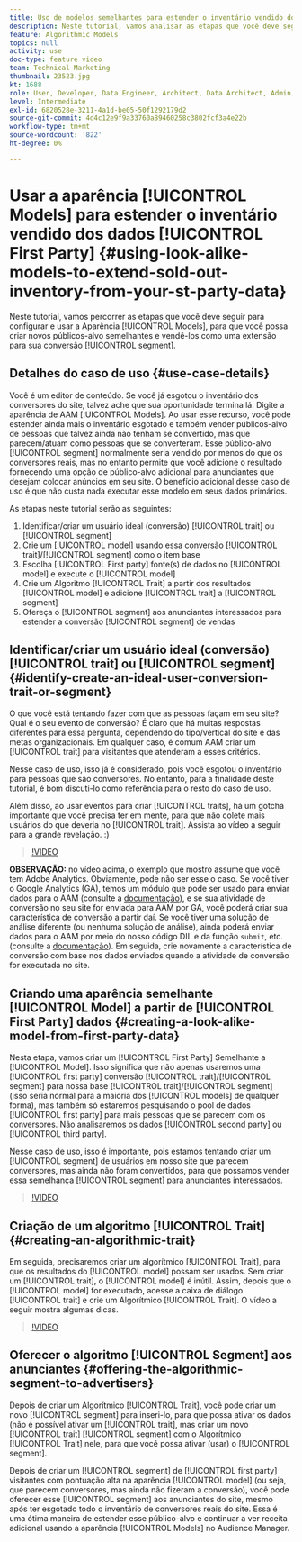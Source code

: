```yaml
---
title: Uso de modelos semelhantes para estender o inventário vendido dos dados primários
description: Neste tutorial, vamos analisar as etapas que você deve seguir para configurar e usar Modelos semelhantes, para que você possa criar novos públicos semelhantes e vendê-los como uma extensão para seu segmento de conversão.
feature: Algorithmic Models
topics: null
activity: use
doc-type: feature video
team: Technical Marketing
thumbnail: 23523.jpg
kt: 1688
role: User, Developer, Data Engineer, Architect, Data Architect, Admin, Leader
level: Intermediate
exl-id: 6820528e-3211-4a1d-be05-50f1292179d2
source-git-commit: 4d4c12e9f9a33760a89460258c3802fcf3a4e22b
workflow-type: tm+mt
source-wordcount: '822'
ht-degree: 0%

---
```


# Usar a aparência [!UICONTROL Models] para estender o inventário vendido dos dados [!UICONTROL First Party] {#using-look-alike-models-to-extend-sold-out-inventory-from-your-st-party-data}

Neste tutorial, vamos percorrer as etapas que você deve seguir para configurar e usar a Aparência [!UICONTROL Models], para que você possa criar novos públicos-alvo semelhantes e vendê-los como uma extensão para sua conversão [!UICONTROL segment].

## Detalhes do caso de uso {#use-case-details}

Você é um editor de conteúdo. Se você já esgotou o inventário dos conversores do site, talvez ache que sua oportunidade termina lá. Digite a aparência de AAM [!UICONTROL Models]. Ao usar esse recurso, você pode estender ainda mais o inventário esgotado e também vender públicos-alvo de pessoas que talvez ainda não tenham se convertido, mas que parecem/atuam como pessoas que se converteram. Esse público-alvo [!UICONTROL segment] normalmente seria vendido por menos do que os conversores reais, mas no entanto permite que você adicione o resultado fornecendo uma opção de público-alvo adicional para anunciantes que desejam colocar anúncios em seu site. O benefício adicional desse caso de uso é que não custa nada executar esse modelo em seus dados primários.

As etapas neste tutorial serão as seguintes:

1. Identificar/criar um usuário ideal (conversão) [!UICONTROL trait] ou [!UICONTROL segment]
1. Crie um [!UICONTROL model] usando essa conversão [!UICONTROL trait]/[!UICONTROL segment] como o item base
1. Escolha [!UICONTROL First party] fonte(s) de dados no [!UICONTROL model] e execute o [!UICONTROL model]
1. Crie um Algoritmo [!UICONTROL Trait] a partir dos resultados [!UICONTROL model] e adicione [!UICONTROL trait] a [!UICONTROL segment]
1. Ofereça o [!UICONTROL segment] aos anunciantes interessados para estender a conversão [!UICONTROL segment] de vendas

## Identificar/criar um usuário ideal (conversão) [!UICONTROL trait] ou [!UICONTROL segment] {#identify-create-an-ideal-user-conversion-trait-or-segment}

O que você está tentando fazer com que as pessoas façam em seu site? Qual é o seu evento de conversão? É claro que há muitas respostas diferentes para essa pergunta, dependendo do tipo/vertical do site e das metas organizacionais. Em qualquer caso, é comum AAM criar um [!UICONTROL trait] para visitantes que atenderam a esses critérios.

Nesse caso de uso, isso já é considerado, pois você esgotou o inventário para pessoas que são conversores. No entanto, para a finalidade deste tutorial, é bom discuti-lo como referência para o resto do caso de uso.

Além disso, ao usar eventos para criar [!UICONTROL traits], há um gotcha importante que você precisa ter em mente, para que não colete mais usuários do que deveria no [!UICONTROL trait]. Assista ao vídeo a seguir para a grande revelação. :)

>[!VIDEO](https://video.tv.adobe.com/v/23431/?quality=12)

**OBSERVAÇÃO:** no vídeo acima, o exemplo que mostro assume que você tem Adobe Analytics. Obviamente, pode não ser esse o caso. Se você tiver o Google Analytics (GA), temos um módulo que pode ser usado para enviar dados para o AAM (consulte a [documentação](https://experienceleague.adobe.com/docs/audience-manager/user-guide/dil-api/dil-overview.html)), e se sua atividade de conversão no seu site for enviada para AAM por GA, você poderá criar sua característica de conversão a partir daí. Se você tiver uma solução de análise diferente (ou nenhuma solução de análise), ainda poderá enviar dados para o AAM por meio do nosso código DIL e da função `submit`, etc. (consulte a [documentação](https://experienceleague.adobe.com/docs/audience-manager/user-guide/dil-api/dil-modules.html)). Em seguida, crie novamente a característica de conversão com base nos dados enviados quando a atividade de conversão for executada no site.

## Criando uma aparência semelhante [!UICONTROL Model] a partir de [!UICONTROL First Party] dados {#creating-a-look-alike-model-from-first-party-data}

Nesta etapa, vamos criar um [!UICONTROL First Party] Semelhante a [!UICONTROL Model]. Isso significa que não apenas usaremos uma [!UICONTROL first party] conversão [!UICONTROL trait]/[!UICONTROL segment] para nossa base [!UICONTROL trait]/[!UICONTROL segment] (isso seria normal para a maioria dos [!UICONTROL models] de qualquer forma), mas também só estaremos pesquisando o pool de dados [!UICONTROL first party] para mais pessoas que se parecem com os conversores. Não analisaremos os dados [!UICONTROL second party] ou [!UICONTROL third party].

Nesse caso de uso, isso é importante, pois estamos tentando criar um [!UICONTROL segment] de usuários em nosso site que parecem conversores, mas ainda não foram convertidos, para que possamos vender essa semelhança [!UICONTROL segment] para anunciantes interessados.

>[!VIDEO](https://video.tv.adobe.com/v/23504/?quality-12)

## Criação de um algoritmo [!UICONTROL Trait] {#creating-an-algorithmic-trait}

Em seguida, precisaremos criar um algorítmico [!UICONTROL Trait], para que os resultados do [!UICONTROL model] possam ser usados. Sem criar um [!UICONTROL trait], o [!UICONTROL model] é inútil. Assim, depois que o [!UICONTROL model] for executado, acesse a caixa de diálogo [!UICONTROL trait] e crie um Algorítmico [!UICONTROL Trait]. O vídeo a seguir mostra algumas dicas.

>[!VIDEO](https://video.tv.adobe.com/v/23523/?quality=12)

## Oferecer o algoritmo [!UICONTROL Segment] aos anunciantes {#offering-the-algorithmic-segment-to-advertisers}

Depois de criar um Algorítmico [!UICONTROL Trait], você pode criar um novo [!UICONTROL segment] para inseri-lo, para que possa ativar os dados (não é possível ativar um [!UICONTROL trait], mas criar um novo [!UICONTROL trait] [!UICONTROL segment] com o Algorítmico [!UICONTROL Trait] nele, para que você possa ativar (usar) o [!UICONTROL segment].

Depois de criar um [!UICONTROL segment] de [!UICONTROL first party] visitantes com pontuação alta na aparência [!UICONTROL model] (ou seja, que parecem conversores, mas ainda não fizeram a conversão), você pode oferecer esse [!UICONTROL segment] aos anunciantes do site, mesmo após ter esgotado todo o inventário de conversores reais do site. Essa é uma ótima maneira de estender esse público-alvo e continuar a ver receita adicional usando a aparência [!UICONTROL Models] no Audience Manager.
